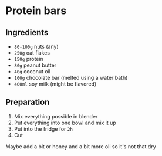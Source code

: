 # Protein bars 

## Ingredients

- `80-100g` nuts (any)
- `250g` oat flakes
- `150g` protein
- `80g` peanut butter
- `40g` coconut oil
- `100g` chocolate bar (melted using a water bath)
- `400ml` soy milk (might be flavored)

## Preparation

1. Mix everything possible in blender
2. Put everything into one bowl and mix it up
3. Put into the fridge for `2h`
4. Cut


Maybe add a bit or honey and a bit more oli so it's not that dry



